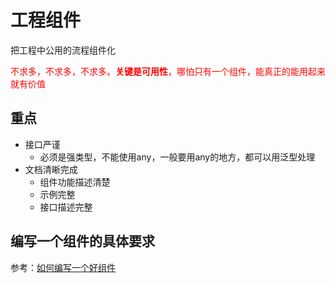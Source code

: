 # 工程组件

把工程中公用的流程组件化

<font color="red">不求多，不求多，不求多。**关键是可用性**，哪怕只有一个组件，能真正的能用起来就有价值</font>


## 重点
+ 接口严谨
  + 必须是强类型，不能使用any，一般要用any的地方，都可以用泛型处理
+ 文档清晰完成
  + 组件功能描述清楚
  + 示例完整
  + 接口描述完整


## 编写一个组件的具体要求

参考：[如何编写一个好组件](./如何编写一个好组件.md)
